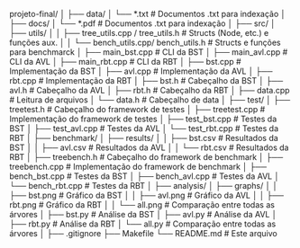 projeto-final/
│
├── data/
│   └── *.txt                 # Documentos .txt para indexação
│
├── docs/
│   └── *.pdf                 # Documentos .txt para indexação
│
├── src/
│   ├── utils/
│   │   ├── tree_utils.cpp / tree_utils.h        # Structs (Node, etc.) e funções aux.
│   │   └── bench_utils.cpp/ bench_utils.h    # Structs e funções para benchmarck
│   ├── main_bst.cpp          # CLI da BST
│   ├── main_avl.cpp          # CLI da AVL
│   ├── main_rbt.cpp          # CLI da RBT
│   ├── bst.cpp               # Implementação da BST
│   ├── avl.cpp               # Implementação da AVL
│   ├── rbt.cpp               # Implementação da RBT
│   ├── bst.h                 # Cabeçalho da BST
│   ├── avl.h                 # Cabeçalho da AVL
│   ├── rbt.h                 # Cabeçalho da RBT
│   ├── data.cpp              # Leitura de arquivos
│   └── data.h                # Cabeçalho de data
│
├── test/
│   ├── treetest.h            # Cabeçalho do framework de testes
│   ├── treetest.cpp          # Implementação do framework de testes
│   ├── test_bst.cpp          # Testes da BST
│   ├── test_avl.cpp          # Testes da AVL
│   └── test_rbt.cpp          # Testes da RBT
│
├── benchmark/ 
│   ├── results/
│   │   ├── bst.csv           # Resultados da BST
│   │   ├── avl.csv           # Resultados da AVL
│   │   └── rbt.csv           # Resultados da RBT
│   ├── treebench.h           # Cabeçalho do framework de benchmark 
│   ├── treebench.cpp         # Implementação do framework de benchmark 
│   ├── bench_bst.cpp         # Testes da BST
│   ├── bench_avl.cpp         # Testes da AVL
│   └── bench_rbt.cpp         # Testes da RBT
│ 
├── analysis/
│   ├── graphs/
│   │   ├── bst.png           # Gráfico da BST
│   │   ├── avl.png           # Gráfico da AVL
│   │   ├── rbt.png           # Gráfico da RBT
│   │   └── all.png           # Comparação entre todas as árvores
│   ├── bst.py                # Análise da BST
│   ├── avl.py                # Análise da AVL
│   ├── rbt.py                # Análise da RBT
│   └── all.py                # Comparação entre todas as árvores
│
├── .gitignore
├── Makefile
└── README.md                 # Este arquivo
```